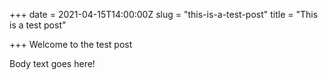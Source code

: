 +++
date = 2021-04-15T14:00:00Z
slug = "this-is-a-test-post"
title = "This is a test post"

+++
Welcome to the test post

<!--more-->

Body text goes here!
